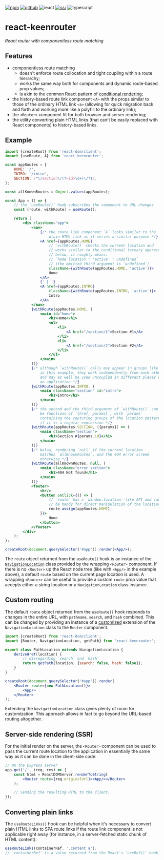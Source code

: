 [![npm](https://img.shields.io/npm/v/react-keenrouter?labelColor=royalblue&color=royalblue&style=flat-square)](https://www.npmjs.com/package/react-keenrouter) [![github](https://img.shields.io/badge/-github-royalblue?labelColor=royalblue&color=royalblue&style=flat-square&logo=github)](https://github.com/axtk/react-keenrouter) ![react](https://img.shields.io/badge/%23-react-345?labelColor=345&color=345&style=flat-square) [![ssr](https://img.shields.io/badge/%23-ssr-345?labelColor=345&color=345&style=flat-square)](#server-side-rendering-ssr) ![typescript](https://img.shields.io/badge/%23-typescript-345?labelColor=345&color=345&style=flat-square)

# react-keenrouter

*React router with componentless route matching*

## Features

- componentless route matching
  - doesn't enforce route collocation and tight coupling within a route hierarchy;
  - works the same way both for components and dynamic route-based prop values;
  - is akin to the common React pattern of [conditional rendering](https://react.dev/learn/conditional-rendering);
- the history-based route link component `<A>` with the props similar to those of the ordinary HTML link `<a>` (allowing for quick migration back and forth and working more like a polyfill to the ordinary link);
- the `<Router>` component fit for both browser and server rendering;
- the utility converting plain HTML links (that can't be easily replaced with React components) to history-based links.

## Example

```jsx
import {createRoot} from 'react-dom/client';
import {useRoute, A} from 'react-keenrouter';

const appRoutes = {
    HOME: '/',
    INTRO: '/intro',
    SECTION: /^\/section\/(?<id>\d+)\/?$/,
};

const allKnownRoutes = Object.values(appRoutes);

const App = () => {
    // the `useRoute()` hook subscribes the component to URL changes
    const [route, withRoute] = useRoute();

    return (
        <div className="app">
            <nav>
                {/* the route link component `A` looks similar to the
                    plain HTML link as it serves a similar purpose */}
                <A href={appRoutes.HOME}
                    // `withRoute()` checks the current location and
                    // works similar to the conditional ternary operator;
                    // below, it roughly means:
                    // `home location ? 'active' : undefined`
                    // (the omitted third argument is `undefined`)
                    className={withRoute(appRoutes.HOME, 'active')}>
                    Home
                </A>
                {' | '}
                <A href={appRoutes.INTRO}
                    className={withRoute(appRoutes.INTRO, 'active')}>
                    Intro
                </A>
            </nav>
            {withRoute(appRoutes.HOME, (
                <main id="home">
                    <h1>Home</h1>
                    <ul>
                        <li>
                            <A href="/section/1">Section #1</A>
                        </li>
                        <li>
                            <A href="/section/2">Section #2</A>
                        </li>
                    </ul>
                </main>
            ))}
            {/* although `withRoute()` calls may appear in groups like
                in this example, they work independently from each other
                and may as well be used uncoupled in different places of
                an application */}
            {withRoute(appRoutes.INTRO, (
                <main className="section" id="intro">
                    <h1>Intro</h1>
                </main>
            ))}
            {/* the second and the third argument of `withRoute()` can
                be functions of `{href, params}`, with `params`
                containing the capturing groups of the location pattern
                if it is a regular expression */}
            {withRoute(appRoutes.SECTION, ({params}) => (
                <main className="section">
                    <h1>Section #{params.id}</h1>
                </main>
            ))}
            {/* below, rendering `null` if the current location
                matches `allKnownRoutes`, and the 404 error screen
                otherwise */}
            {withRoute(allKnownRoutes, null, (
                <main className="error section">
                    <h1>404 Not found</h1>
                </main>
            ))}
            <footer>
                <hr/>
                <button onClick={() => {
                    // `route` has a `window.location`-like API and can
                    // be handy for direct manipulation of the location
                    route.assign(appRoutes.HOME);
                }}>
                    Home
                </button>
            </footer>
        </div>
    );
};

createRoot(document.querySelector('#app')).render(<App/>);
```

The `route` object returned from the `useRoute()` hook is an instance of the [`NavigationLocation`](https://www.npmjs.com/package/navloc) class provided by the wrapping `<Router>` component. If there is no `<Router>` up the React node tree (like with `<App/>` in the example above), a default `route` based on the current page location is used. A wrapping `<Router>` can be useful to provide a custom `route` prop value that accepts either a string location or a `NavigationLocation` class instance.

## Custom routing

The default `route` object returned from the `useRoute()` hook responds to changes in the entire URL, with `pathname`, `search`, and `hash` combined. This can be changed by providing an instance of a [customized](https://www.npmjs.com/package/navloc#custom-behavior) extension of the `NavigationLocation` class to the `Router` component.

```jsx
import {createRoot} from 'react-dom/client';
import {Router, NavigationLocation, getPath} from 'react-keenrouter';

export class PathLocation extends NavigationLocation {
    deriveHref(location) {
        // disregarding `search` and `hash`
        return getPath(location, {search: false, hash: false});
    }
}

createRoot(document.querySelector('#app')).render(
    <Router route={new PathLocation()}>
        <App/>
    </Router>
);
```

Extending the `NavigationLocation` class gives plenty of room for customization. This approach allows in fact to go beyond the URL-based routing altogether.

## Server-side rendering (SSR)

For the initial render on the server, the `<Router>` component can be used to pass the current route location to the application in essentially the same way as it can be done in the client-side code:

```jsx
// On the Express server
app.get('/', (req, res) => {
    const html = ReactDOMServer.renderToString(
        <Router route={req.originalUrl}><App/></Router>
    );

    // Sending the resulting HTML to the client.
});
```

## Converting plain links

The `useRouteLinks()` hook can be helpful when it's necessary to convert plain HTML links to SPA route links if the route link component is not applicable right away (for instance, in a server-fetched static chunk of HTML content):

```js
useRouteLinks(containerRef, '.content a');
// `containerRef` is a value returned from the React's `useRef()` hook.
```
